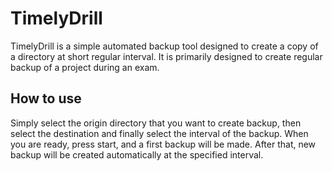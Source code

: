 # TimelyDrill
TimelyDrill is a simple automated backup tool designed to create a copy of a directory at short regular interval. It is primarily designed to create regular backup of a project during an exam.
## How to use
Simply select the origin directory that you want to create backup, then select the destination and finally select the interval of the backup. When you are ready, press start, and a first backup will be made. After that, new backup will be created automatically at the specified interval.
